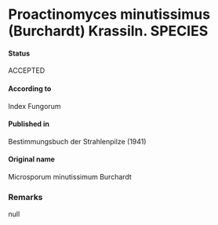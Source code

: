 Proactinomyces minutissimus (Burchardt) Krassiln. SPECIES
=======

#### Status
ACCEPTED

#### According to
Index Fungorum

#### Published in
Bestimmungsbuch der Strahlenpilze (1941)

#### Original name
Microsporum minutissimum Burchardt

### Remarks
null